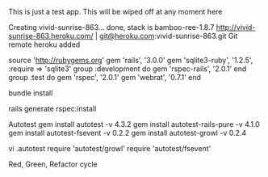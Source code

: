 This is just a test app.
This will be wiped off at any moment
here

Creating vivid-sunrise-863... done, stack is bamboo-ree-1.8.7
http://vivid-sunrise-863.heroku.com/ | git@heroku.com:vivid-sunrise-863.git
Git remote heroku added


source 'http://rubygems.org'
gem 'rails', '3.0.0'
gem 'sqlite3-ruby', '1.2.5', :require => 'sqlite3'
group :development do
gem 'rspec-rails', '2.0.1'
end
group :test do
gem 'rspec', '2.0.1'
gem 'webrat', '0.7.1'
end


bundle install

rails generate rspec:install


Autotest
gem install autotest -v 4.3.2
gem install autotest-rails-pure -v 4.1.0
gem install autotest-fsevent -v 0.2.2
gem install autotest-growl -v 0.2.4


vi .autotest
require 'autotest/growl'
require 'autotest/fsevent'



Red, Green, Refactor cycle
